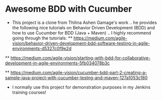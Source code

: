 # Awesome BDD with Cucumber


* This project is a clone from Thilina Ashen Gamage's work .. he provides the following nice tutorials on Behavior Driven Development (BDD) and how to use Cucumber for BDD (Java + Maven) .. I highly recommend going through the tutorials:
** https://medium.com/agile-vision/behavior-driven-development-bdd-software-testing-in-agile-environments-d5327c0f9e2d

** https://medium.com/agile-vision/starting-with-bdd-for-collaborative-development-in-agile-environments-5fb034078b3c

** https://medium.com/agile-vision/cucumber-bdd-part-2-creating-a-sample-java-project-with-cucumber-testng-and-maven-127a1053c180

 * I normally use this project for demonstration purposes in my Jenkins training courses!